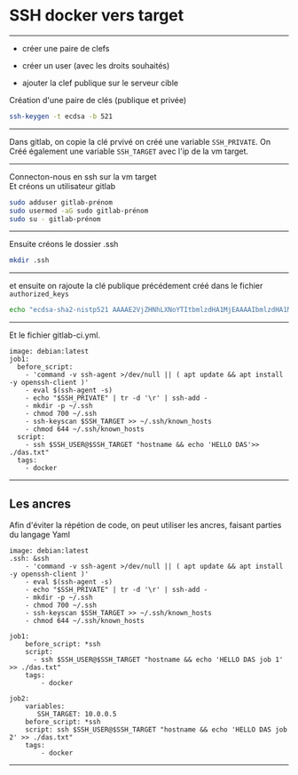 # SSH docker vers target
---

  * créer une paire de clefs
  
  * créer un user (avec les droits souhaités)
  
  * ajouter la clef publique sur le serveur cible


Création d'une paire de clés (publique et privée)

```bash
ssh-keygen -t ecdsa -b 521
```

---

Dans gitlab, on copie la clé prvivé on créé une variable ``SSH_PRIVATE``.
On Créé également une variable ``SSH_TARGET`` avec l'ip de la vm target.

---

Connecton-nous en ssh sur la vm target    
Et créons un utilisateur gitlab

```bash
sudo adduser gitlab-prénom
sudo usermod -aG sudo gitlab-prénom
sudo su - gitlab-prénom
```
---
Ensuite créons le dossier .ssh 
```bash
mkdir .ssh
```

---

et ensuite on rajoute la clé publique précédement créé dans le fichier ``authorized_keys``

```bash
echo "ecdsa-sha2-nistp521 AAAAE2VjZHNhLXNoYTItbmlzdHA1MjEAAAAIbmlzdHA1MjEAAACFBACb59WLcHEVoT2whP1FAP4xPKSqCVQe3aBboj2e2Y/fCXEagxpLfniki2+ID+KhsI6y1owPdhANzW+odKmiUPyDkADqZes3ssTH79FVrl8g8SwpjMqEjFkfh4OUKKXJKJhTUDYxcnYd/YplaqF7yK85sm+PbjbxkBNAY/vZ33rUsL/9uQ== azureuser@gitlab-1" > ~/.ssh/authorized_keys
```
---
Et le fichier gitlab-ci.yml.

```
image: debian:latest
job1:
  before_script:
    - 'command -v ssh-agent >/dev/null || ( apt update && apt install -y openssh-client )' 
    - eval $(ssh-agent -s)
    - echo "$SSH_PRIVATE" | tr -d '\r' | ssh-add -
    - mkdir -p ~/.ssh
    - chmod 700 ~/.ssh
    - ssh-keyscan $SSH_TARGET >> ~/.ssh/known_hosts
    - chmod 644 ~/.ssh/known_hosts
  script:
    - ssh $SSH_USER@$SSH_TARGET "hostname && echo 'HELLO DAS'>> ./das.txt"
  tags:
    - docker
```
---

## Les ancres 

Afin d'éviter la répétion de code, on peut utiliser les ancres, faisant parties du langage Yaml

```
image: debian:latest
.ssh: &ssh
    - 'command -v ssh-agent >/dev/null || ( apt update && apt install -y openssh-client )' 
    - eval $(ssh-agent -s)
    - echo "$SSH_PRIVATE" | tr -d '\r' | ssh-add -
    - mkdir -p ~/.ssh
    - chmod 700 ~/.ssh
    - ssh-keyscan $SSH_TARGET >> ~/.ssh/known_hosts
    - chmod 644 ~/.ssh/known_hosts

job1:
    before_script: *ssh
    script:
      - ssh $SSH_USER@$SSH_TARGET "hostname && echo 'HELLO DAS job 1' >> ./das.txt"
    tags:
        - docker

job2:
    variables:
       SSH_TARGET: 10.0.0.5
    before_script: *ssh
    script: ssh $SSH_USER@$SSH_TARGET "hostname && echo 'HELLO DAS job 2' >> ./das.txt"
    tags:
        - docker
```


---


